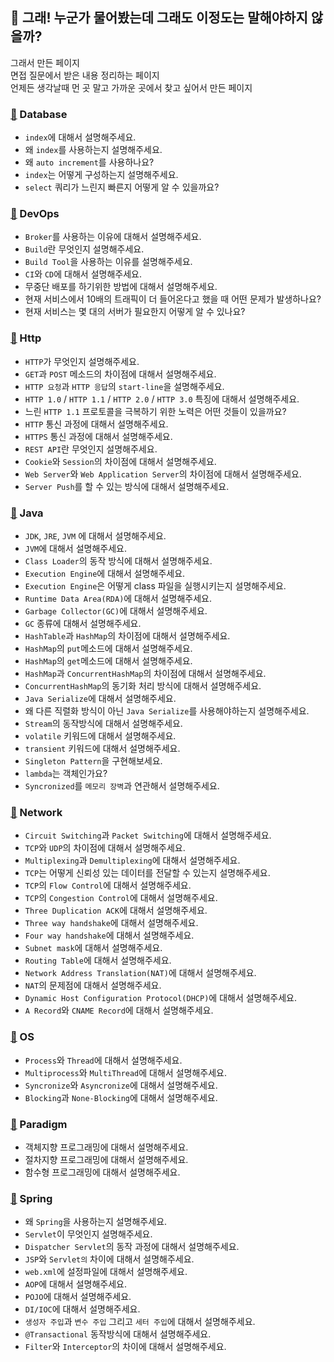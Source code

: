 ## :memo: 그래! 누군가 물어봤는데 그래도 이정도는 말해야하지 않을까?
그래서 만든 페이지<br/>
면접 질문에서 받은 내용 정리하는 페이지<br/>
언제든 생각날때 먼 곳 말고 가까운 곳에서 찾고 싶어서 만든 페이지<br/>

### [:paperclip:](https://github.com/vvshinevv/interview/tree/master/database) Database
- `index`에 대해서 설명해주세요.
- 왜 `index`를 사용하는지 설명해주세요.
- 왜 `auto increment`를 사용하나요?
- `index`는 어떻게 구성하는지 설명해주세요.
- `select` 쿼리가 느린지 빠른지 어떻게 알 수 있을까요?

### [:paperclip:](https://github.com/vvshinevv/interview/tree/master/devopts) DevOps
- `Broker`를 사용하는 이유에 대해서 설명해주세요.
- `Build`란 무엇인지 설명해주세요.
- `Build Tool`을 사용하는 이유를 설명해주세요.
- `CI`와 `CD`에 대해서 설명해주세요.
- 무중단 배포를 하기위한 방법에 대해서 설명해주세요.
- 현재 서비스에서 10배의 트래픽이 더 들어온다고 했을 때 어떤 문제가 발생하나요?
- 현재 서비스는 몇 대의 서버가 필요한지 어떻게 알 수 있나요? 

### [:paperclip:](https://github.com/vvshinevv/interview/tree/master/http) Http
- `HTTP`가 무엇인지 설명해주세요.
- `GET`과 `POST` 메소드의 차이점에 대해서 설명해주세요.
- `HTTP 요청`과 `HTTP 응답`의 `start-line`을 설명해주세요. 
- `HTTP 1.0` / `HTTP 1.1` / `HTTP 2.0` / `HTTP 3.0` 특징에 대해서 설명해주세요.
- 느린 `HTTP 1.1` 프로토콜을 극복하기 위한 노력은 어떤 것들이 있을까요?
- `HTTP` 통신 과정에 대해서 설명해주세요.
- `HTTPS` 통신 과정에 대해서 설명해주세요.
- `REST API`란 무엇인지 설명해주세요.
- `Cookie`와 `Session`의 차이점에 대해서 설명해주세요.
- `Web Server`와 `Web Application Server`의 차이점에 대해서 설명해주세요.
- `Server Push`를 할 수 있는 방식에 대해서 설명해주세요.

### [:paperclip:](https://github.com/vvshinevv/interview/tree/master/java) Java
- `JDK`, `JRE`, `JVM` 에 대해서 설명해주세요.
- `JVM`에 대해서 설명해주세요.
- `Class Loader`의 동작 방식에 대해서 설명해주세요.
- `Execution Engine`에 대해서 설명해주세요.
- `Execution Engine`은 어떻게 class 파일을 실행시키는지 설명해주세요.
- `Runtime Data Area(RDA)`에 대해서 설명해주세요.
- `Garbage Collector(GC)`에 대해서 설명해주세요.
- `GC` 종류에 대해서 설명해주세요.
- `HashTable`과 `HashMap`의 차이점에 대해서 설명해주세요.
- `HashMap`의 `put`메소드에 대해서 설명해주세요.
- `HashMap`의 `get`메소드에 대해서 설명해주세요.
- `HashMap`과 `ConcurrentHashMap`의 차이점에 대해서 설명해주세요.
- `ConcurrentHashMap`의 동기화 처리 방식에 대해서 설명해주세요.
- `Java Serialize`에 대해서 설명해주세요.
- 왜 다른 직렬화 방식이 아닌 `Java Serialize`를 사용해야하는지 설명해주세요.
- `Stream`의 동작방식에 대해서 설명해주세요.
- `volatile` 키워드에 대해서 설명해주세요.
- `transient` 키워드에 대해서 설명해주세요.
- `Singleton Pattern`을 구현해보세요.
- `lambda`는 객체인가요?
- `Syncronized`를 `메모리 장벽`과 연관해서 설명해주세요.

### [:paperclip:](https://github.com/vvshinevv/interview/tree/master/network) Network
- `Circuit Switching`과 `Packet Switching`에 대해서 설명해주세요.
- `TCP`와 `UDP`의 차이점에 대해서 설명해주세요.
- `Multiplexing`과 `Demultiplexing`에 대해서 설명해주세요.
- `TCP`는 어떻게 신뢰성 있는 데이터를 전달할 수 있는지 설명해주세요.
- `TCP`의 `Flow Control`에 대해서 설명해주세요.
- `TCP`의 `Congestion Control`에 대해서 설명해주세요.
- `Three Duplication ACK`에 대해서 설명해주세요.
- `Three way handshake`에 대해서 설명해주세요.
- `Four way handshake`에 대해서 설명해주세요.
- `Subnet mask`에 대해서 설명해주세요.
- `Routing Table`에 대해서 설명해주세요.
- `Network Address Translation(NAT)`에 대해서 설명해주세요.
- `NAT`의 문제점에 대해서 설명해주세요.
- `Dynamic Host Configuration Protocol(DHCP)`에 대해서 설명해주세요.
- `A Record`와 `CNAME Record`에 대해서 설명해주세요.

### [:paperclip:](https://github.com/vvshinevv/interview/tree/master/os) OS
- `Process`와 `Thread`에 대해서 설명해주세요.
- `Multiprocess`와 `MultiThread`에 대해서 설명해주세요.
- `Syncronize`와 `Asyncronize`에 대해서 설명해주세요.
- `Blocking`과 `None-Blocking`에 대해서 설명해주세요.

### [:paperclip:](https://github.com/vvshinevv/interview/tree/master/paradigm) Paradigm
- 객체지향 프로그래밍에 대해서 설명해주세요.
- 절차지향 프로그래밍에 대해서 설명해주세요.
- 함수형 프로그래밍에 대해서 설명해주세요.

### [:paperclip:](https://github.com/vvshinevv/interview/tree/master/spring) Spring
- 왜 `Spring`을 사용하는지 설명해주세요.
- `Servlet`이 무엇인지 설명해주세요.
- `Dispatcher Servlet`의 동작 과정에 대해서 설명해주세요.
- `JSP`와 `Servlet의` 차이에 대해서 설명해주세요.
- `web.xml`에 설정파일에 대해서 설명해주세요.
- `AOP`에 대해서 설명해주세요.
- `POJO`에 대해서 설명해주세요.
- `DI/IOC`에 대해서 설명해주세요.
- `생성자 주입`과 `변수 주입` 그리고 `세터 주입`에 대해서 설명해주세요.
- `@Transactional` 동작방식에 대해서 설명해주세요.
- `Filter`와 `Interceptor`의 차이에 대해서 설명해주세요.
